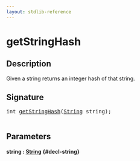 ```yaml
---
layout: stdlib-reference
---
```


# getStringHash

## Description

Given a string returns an integer hash of that string.




## Signature 

<pre>
<span class="code_keyword">int</span> <a href="/stdlib-reference/global-decls/getStringHash">getStringHash</a>(<a href="/stdlib-reference/types/String/index" class="code_type">String</a> <span class='code_param'>string</span>);

</pre>

## Parameters

#### string  : [String](/stdlib-reference/types/String/index) {#decl-string}

